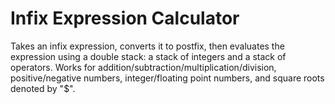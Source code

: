 # Infix Expression Calculator
Takes an infix expression, converts it to postfix, then evaluates the expression using a double stack: a stack of integers and a stack of operators.
Works for addition/subtraction/multiplication/division, positive/negative numbers, integer/floating point numbers, and square roots denoted by "$".
